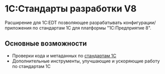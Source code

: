 # 1С:Стандарты разработки V8

Расширение для 1C:EDT позволяющее разрабатывать конфигурации/приложения по стандартам 1С для платформы "1С:Предприятие 8".

## Основные возможности

- Проверки кода и метаданных по [стандартам 1С](https://its.1c.ru/db/v8std)
- Дополнительные инструменты, улучшающие и ускоряющие работу по стандартам 1С

